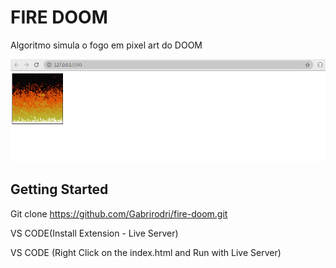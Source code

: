 # FIRE DOOM

Algoritmo simula o fogo em pixel art do DOOM

![](https://github.com/Gabrirodri/fire-doom/blob/main/fire-doom.png)


## Getting Started

 Git clone https://github.com/Gabrirodri/fire-doom.git  
 
 VS CODE(Install Extension - Live Server) 
 
 VS CODE (Right Click on the index.html and Run with Live Server) 
